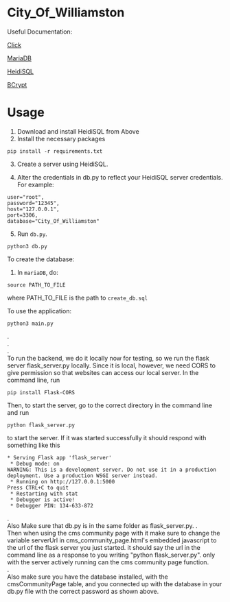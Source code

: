 # City_Of_Williamston

Useful Documentation:

[Click](https://click.palletsprojects.com/en/8.1.x/quickstart/)

[MariaDB](https://www.mariadbtutorial.com/)

[HeidiSQL](https://www.heidisql.com/)

[BCrypt](https://github.com/pyca/bcrypt/)


# Usage
1. Download and install HeidiSQL from Above
2. Install the necessary packages

```
pip install -r requirements.txt
```

3. Create a server using HeidiSQL.

4. Alter the credentials in db.py to reflect your HeidiSQL server credentials. For example:

```
user="root",
password="12345",
host="127.0.0.1",
port=3306,
database="City_Of_Williamston"
```

5. Run `db.py`.

```
python3 db.py
```

To create the database:

1. In `mariaDB`, do:

```
source PATH_TO_FILE
```

where PATH_TO_FILE is the path to `create_db.sql`


To use the application:

```
python3 main.py
```
.  
.  
.  
To run the backend, we do it locally now for testing, so we run the flask server flask_server.py locally. Since it is local, however, we need CORS to give permission so that websites can access our local server.
In the command line, run
```
pip install Flask-CORS
```
Then, to start the server, go to the correct directory in the command line and run
```
python flask_server.py
```
to start the server. If it was started successfully it should respond with something like this  
```
* Serving Flask app 'flask_server'
 * Debug mode: on
WARNING: This is a development server. Do not use it in a production deployment. Use a production WSGI server instead.
 * Running on http://127.0.0.1:5000
Press CTRL+C to quit
 * Restarting with stat
 * Debugger is active!
 * Debugger PIN: 134-633-872
```
.  
Also Make sure that db.py is in the same folder as flask_server.py. 
.  
Then when using the cms community page with it make sure to change the variable serverUrl in cms_community_page.html's embedded javascript to the url of the flask server you just started. it should say the url in the command line as a response to you writing "python flask_server.py". only with the server actively running can the cms community page function.  
.  
Also make sure you have the database installed, with the cmsCommunityPage table, and you connected up with the database in your db.py file with the correct password as shown above.
